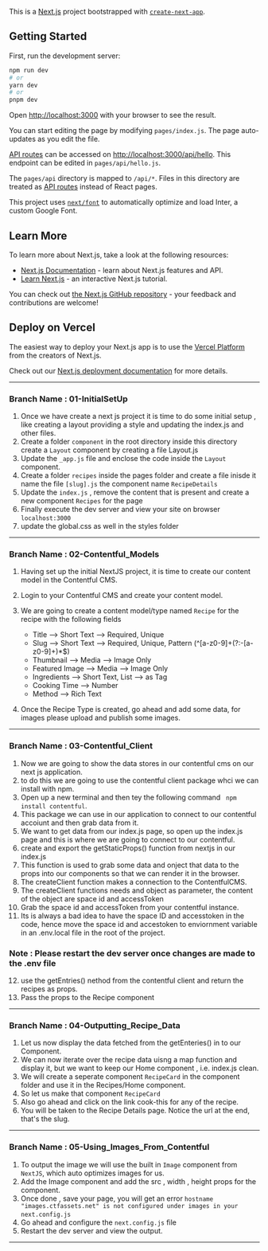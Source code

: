 This is a [Next.js](https://nextjs.org/) project bootstrapped with [`create-next-app`](https://github.com/vercel/next.js/tree/canary/packages/create-next-app).

## Getting Started

First, run the development server:

```bash
npm run dev
# or
yarn dev
# or
pnpm dev
```

Open [http://localhost:3000](http://localhost:3000) with your browser to see the result.

You can start editing the page by modifying `pages/index.js`. The page auto-updates as you edit the file.

[API routes](https://nextjs.org/docs/api-routes/introduction) can be accessed on [http://localhost:3000/api/hello](http://localhost:3000/api/hello). This endpoint can be edited in `pages/api/hello.js`.

The `pages/api` directory is mapped to `/api/*`. Files in this directory are treated as [API routes](https://nextjs.org/docs/api-routes/introduction) instead of React pages.

This project uses [`next/font`](https://nextjs.org/docs/basic-features/font-optimization) to automatically optimize and load Inter, a custom Google Font.

## Learn More

To learn more about Next.js, take a look at the following resources:

- [Next.js Documentation](https://nextjs.org/docs) - learn about Next.js features and API.
- [Learn Next.js](https://nextjs.org/learn) - an interactive Next.js tutorial.

You can check out [the Next.js GitHub repository](https://github.com/vercel/next.js/) - your feedback and contributions are welcome!

## Deploy on Vercel

The easiest way to deploy your Next.js app is to use the [Vercel Platform](https://vercel.com/new?utm_medium=default-template&filter=next.js&utm_source=create-next-app&utm_campaign=create-next-app-readme) from the creators of Next.js.

Check out our [Next.js deployment documentation](https://nextjs.org/docs/deployment) for more details.

---
### Branch Name : 01-InitialSetUp

1. Once we have create a next js project it is time to do some initial setup , like creating a layout providing a style and updating the index.js and other files.
2. Create a folder `component` in the root directory inside this directory create a `Layout` component by creating a file Layout.js
3. Update the `_app.js` file and enclose the code inside the `Layout` component.
4. Create a folder `recipes` inside the pages folder and create a file inisde it name the file `[slug].js` the component name `RecipeDetails`
5. Update the  `index.js` , remove the content that is present and create a new component `Recipes` for the page
6. Finally execute the dev server and view your site on browser `localhost:3000`
7. update the global.css as well in the styles folder

---

### Branch Name : 02-Contentful_Models

1. Having set up the initial NextJS project, it is time to create our content model in the Contentful CMS.
2. Login to your Contentful CMS and create your content model.
3. We are going to create a content model/type named `Recipe` for the recipe with the following fields

    - Title --> Short Text --> Required, Unique
    - Slug --> Short Text --> Required, Unique, Pattern (^[a-z0-9]+(?:-[a-z0-9]+)*$)
    - Thumbnail --> Media --> Image Only
    - Featured Image --> Media --> Image Only
    - Ingredients --> Short Text, List --> as Tag
    - Cooking Time --> Number
    - Method --> Rich Text

4. Once the Recipe Type is created, go ahead and add some data, for images please upload and publish some images.

---

### Branch Name : 03-Contentful_Client

1. Now we are going to show the data stores in our contentful cms on our next js application.
2. to do this we are going to use the contentful client package whci we can install with npm.
3. Open up a new terminal and then tey the following command
` npm install contentful`. 
4. This package we can use in our application to connect to our contentful accoiunt and then grab data from it.
5. We want to get data from our index.js page, so open up the index.js page and this is where we are going to connect to our contentful.
6. create and export the getStaticProps() function from nextjs in our index.js
7. This function is used to grab some data and onject that data to the props into our components so that we can render it in the browser.
8. The createClient function makes a connection to the ContentfulCMS.
9. The createClient functions needs and object as parameter, the content of the object are space id and accessToken
10. Grab the space id and accessToken from your contentful instance.
11. Its is always a bad idea to have the space ID and accesstoken in the code, hence move the space id and accestoken to enviornment variable in an .env.local file in the root of the project.

### Note : Please restart the dev server once changes are made to the .env file

12. use the getEntries() nethod from the contentful client and return the recipes as props.
13. Pass the props to the Recipe component

---

### Branch Name : 04-Outputting_Recipe_Data
1. Let  us now display the data fetched from the getEnteries() in to our Component.
2. We can now iterate over the recipe data uisng a map function and display it, but we want to keep our Home component , i.e. index.js clean.
3. We will create a seperate component `RecipeCard` in the component folder and use it in the Recipes/Home component.
4. So let us make that component `RecipeCard`
5. Also go ahead and click on the link cook-this for any of the recipe. 
6. You will be taken to the Recipe Details page. Notice the url at the end, that's the slug.

---

### Branch Name : 05-Using_Images_From_Contentful
1. To output the image we will use the built in `Image` component from `NextJS`, which auto optimizes images for us.
2. Add the Image component and add the src , width , height props for the component.
3. Once done , save your page, you will get an error
    `hostname "images.ctfassets.net" is not configured under images in your` `next.config.js`
4. Go ahead and configure the `next.config.js` file
5. Restart the dev server and view the output.

---


